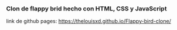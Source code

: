 ### Clon de flappy brid hecho con HTML, CSS y JavaScript


link de github pages: https://thelouisxd.github.io/Flappy-bird-clone/
